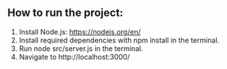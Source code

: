## How to run the project:

1) Install Node.js: https://nodejs.org/en/ 
2) Install required dependencies with npm install in the terminal.
3) Run node src/server.js in the terminal.
4) Navigate to http://localhost:3000/